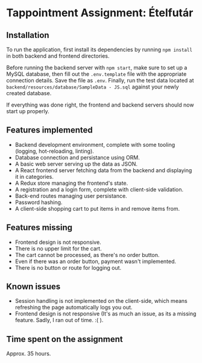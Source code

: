 # Tappointment Assignment: Ételfutár

## Installation

To run the application, first install its dependencies by running ```npm install``` in both backend and frontend directories.

Before running the backend server with ```npm start```, make sure to set up a MySQL database, then fill out the ```.env.template``` file with the appropriate connection details. 
Save the file as ```.env```. Finally, run the test data located at ```backend/resources/database/SampleData - JS.sql``` against your newly created database.

If everything was done right, the frontend and backend servers should now start up properly.

## Features implemented

* Backend development environment, complete with some tooling (logging, hot-reloading, linting).
* Database connection and persistance using ORM.
* A basic web server serving up the data as JSON.
* A React frontend server fetching data from the backend and displaying it in categories. 
* A Redux store managing the frontend's state.
* A registration and a login form, complete with client-side validation.
* Back-end routes managing user persistance.
* Password hashing.
* A client-side shopping cart to put items in and remove items from.

## Features missing

* Frontend design is not responsive.
* There is no upper limit for the cart.
* The cart cannot be processed, as there's no order button.
* Even if there was an order button, payment wasn't implemented.
* There is no button or route for logging out.

## Known issues

* Session handling is not implemented on the client-side, which means refreshing the page automatically logs you out.
* Frontend design is not responsive (It's as much an issue, as its a missing feature. Sadly, I ran out of time. :( ).

## Time spent on the assignment

Approx. 35 hours.
